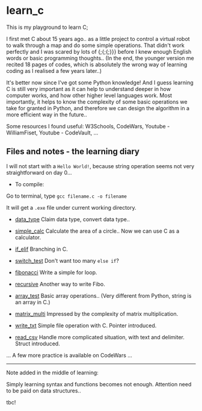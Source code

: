 # learn_c

 This is my playground to learn C;

 I first met C about 15 years ago.. as a little project to control a virtual robot to walk through a map and do some simple operations. That didn't work perfectly and I was scared by lots of {;{;{;}}} before I knew enough English words or basic programming thoughts.. (In the end, the younger version me recited 18 pages of codes, which is absolutely the wrong way of learning coding as I realised a few years later..)
 
 It's better now since I've got some Python knowledge! And I guess learning C is still very important as it can help to understand deeper in how computer works, and how other higher level languages work. Most importantly, it helps to know the complexity of some basic operations we take for granted in Python, and therefore we can design the algorithm in a more efficient way in the future..

 Some resources I found useful: W3Schools, CodeWars, Youtube - WilliamFiset, Youtube - CodeVault, ...

## Files and notes - the learning diary

I will not start with a ```Hello World!```, because string operation seems not very straightforward on day 0...

- To compile:

Go to terminal, type ```gcc filename.c -o filename```

It will get a ```.exe``` file under current working directory.

- [data_type](https://github.com/xueannafang/learn_c/blob/main/data_type.c)
Claim data type, convert data type..

- [simple_calc](https://github.com/xueannafang/learn_c/blob/main/simple_calc.c)
Calculate the area of a circle.. Now we can use C as a calculator.

- [if_elif](https://github.com/xueannafang/learn_c/blob/main/if_elif.c)
Branching in C.

- [switch_test](https://github.com/xueannafang/learn_c/blob/main/switch_test.c)
Don't want too many ```else if```?

- [fibonacci](https://github.com/xueannafang/learn_c/blob/main/fibonacci.c)
Write a simple for loop.

- [recursive](https://github.com/xueannafang/learn_c/blob/main/recursive.c)
Another way to write Fibo.

- [array_test](https://github.com/xueannafang/learn_c/blob/main/array_test.c)
Basic array operations.. (Very different from Python, string is an array in C.)

- [matrix_multi](https://github.com/xueannafang/learn_c/blob/main/matrix_multi.c)
Impressed by the complexity of matrix multiplication.

- [write_txt](https://github.com/xueannafang/learn_c/blob/main/write_txt.c)
Simple file operation with C. Pointer introduced.

- [read_csv](https://github.com/xueannafang/learn_c/blob/main/read_csv.c)
Handle more complicated situation, with text and delimiter. Struct introduced.

... A few more practice is available on CodeWars ... 

------------------------
Note added in the middle of learning:

Simply learning syntax and functions becomes not enough. Attention need to be paid on data structures..

tbc!